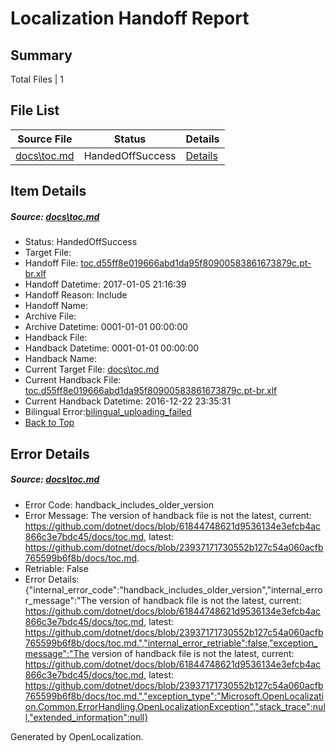 # <a name='report-top'></a> Localization Handoff Report

## Summary
 Total Files | 1

## File List
 Source File | Status | Details 
 ----------- | ------ | ------- 
 [docs\toc.md](https://github.com/dotnet/docs/blob/23937171730552b127c54a060acfb765599b6f8b/docs/toc.md) | HandedOffSuccess | [Details](#0d2ef5eb2d8f55f61a38d04b6ca82316c5d2f13a3412)

## Item Details
##### <a name='0d2ef5eb2d8f55f61a38d04b6ca82316c5d2f13a3412'></a> Source: [docs\toc.md](https://github.com/dotnet/docs/blob/23937171730552b127c54a060acfb765599b6f8b/docs/toc.md)
* Status: HandedOffSuccess
* Target File: 
* Handoff File: [toc.d55ff8e019666abd1da95f80900583861673879c.pt-br.xlf](https://github.com/dotnet/docs.handoff/blob/088ba3a927b5bba3e99c9715628cfa18ba4c70dd/ol-handoff/dotnet/docs.pt-br/master/ht-p1/toc.d55ff8e019666abd1da95f80900583861673879c.pt-br.xlf)
* Handoff Datetime: 2017-01-05 21:16:39
* Handoff Reason: Include
* Handoff Name: 
* Archive File: 
* Archive Datetime: 0001-01-01 00:00:00
* Handback File: 
* Handback Datetime: 0001-01-01 00:00:00
* Handback Name: 
* Current Target File: [docs\toc.md](https://github.com/dotnet/docs.pt-br/blob/6fb2ae16363b4eea6fa72a462d0e0c3d6714a4b3/docs/toc.md)
* Current Handback File: [toc.d55ff8e019666abd1da95f80900583861673879c.pt-br.xlf](https://github.com/dotnet/docs.handback/blob/b5b47f2ac297a2828085946eb7bdd4147a770253/ol-handback/dotnet/docs.pt-br/master/ht-p1/toc.d55ff8e019666abd1da95f80900583861673879c.pt-br.xlf)
* Current Handback Datetime: 2016-12-22 23:35:31
* Bilingual Error:[bilingual_uploading_failed](#0d2ef5eb2d8f55f61a38d04b6ca82316c5d2f13a3412bilingual_uploading_failed)
* [Back to Top](#report-top)


## Error Details
##### <a name='0d2ef5eb2d8f55f61a38d04b6ca82316c5d2f13a3412handback_includes_older_version'></a> Source: [docs\toc.md](#0d2ef5eb2d8f55f61a38d04b6ca82316c5d2f13a3412)
* Error Code: handback_includes_older_version
* Error Message: The version of handback file is not the latest, current: https://github.com/dotnet/docs/blob/61844748621d9536134e3efcb4ac866c3e7bdc45/docs/toc.md, latest: https://github.com/dotnet/docs/blob/23937171730552b127c54a060acfb765599b6f8b/docs/toc.md.
* Retriable: False
* Error Details: {"internal_error_code":"handback_includes_older_version","internal_error_message":"The version of handback file is not the latest, current: https://github.com/dotnet/docs/blob/61844748621d9536134e3efcb4ac866c3e7bdc45/docs/toc.md, latest: https://github.com/dotnet/docs/blob/23937171730552b127c54a060acfb765599b6f8b/docs/toc.md.","internal_error_retriable":false,"exception_message":"The version of handback file is not the latest, current: https://github.com/dotnet/docs/blob/61844748621d9536134e3efcb4ac866c3e7bdc45/docs/toc.md, latest: https://github.com/dotnet/docs/blob/23937171730552b127c54a060acfb765599b6f8b/docs/toc.md.","exception_type":"Microsoft.OpenLocalization.Common.ErrorHandling.OpenLocalizationException","stack_trace":null,"extended_information":null}


Generated by OpenLocalization.
